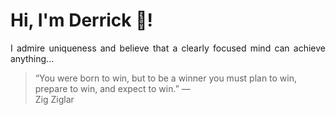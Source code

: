 # Hi, I'm Derrick 👋!
<p align="justify">I admire uniqueness and believe that a clearly focused mind can achieve anything...</p> 
<!-- #quote-start -->
<blockquote>&ldquo;You were born to win, but to be a winner you must plan to win, prepare to win, and expect to win.&rdquo; &mdash; <footer>Zig Ziglar</footer></blockquote>
<!-- #quote-end -->
